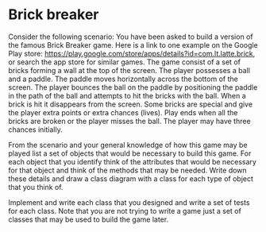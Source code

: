 # Brick breaker

Consider the following scenario: 
You have been asked to build a version of the famous Brick Breaker game. Here is a link to one example on the Google Play store: https://play.google.com/store/apps/details?id=com.lt.latte.brick, or search the app store for similar games. The game consist of a set of bricks forming a wall at the top of the screen. The player possesses a ball and a paddle. The paddle moves horizontally across the bottom of the screen. The player bounces the ball on the paddle by positioning the paddle in the path of the ball and attempts to hit the bricks with the ball. When a brick is hit it disappears from the screen. Some bricks are special and give the player extra points or extra chances (lives). Play ends when all the bricks are broken or the player misses the ball. The player may have three chances initially.

From the scenario and your general knowledge of how this game may be played list a set of objects that would be necessary to build this game. For each object that you identify think of the attributes that would be necessary for that object and think of the methods that may be needed. Write down these details and draw a class diagram with a class for each type of object that you think of.  

Implement and write each class that you designed and write a set of tests for each class. Note that you are not trying to write a game just a set of classes that may be used to build the game later.